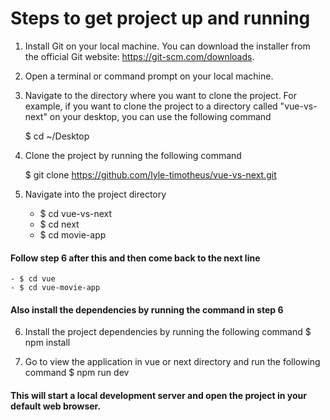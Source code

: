 # Steps to get project up and running

1. Install Git on your local machine. You can download the installer from the official Git website: https://git-scm.com/downloads.

2. Open a terminal or command prompt on your local machine.

3. Navigate to the directory where you want to clone the project. For example, if you want to clone the project to a directory called "vue-vs-next" on your desktop, you can use the following command

   $ cd ~/Desktop

4. Clone the project by running the following command

   $ git clone https://github.com/lyle-timotheus/vue-vs-next.git

5. Navigate into the project directory

   - $ cd vue-vs-next
   - $ cd next
   - $ cd movie-app

#### Follow step 6 after this and then come back to the next line

    - $ cd vue
    - $ cd vue-movie-app

#### Also install the dependencies by running the command in step 6

6. Install the project dependencies by running the following command
   $ npm install

7. Go to view the application in vue or next directory and run the following command
   $ npm run dev

#### This will start a local development server and open the project in your default web browser.

